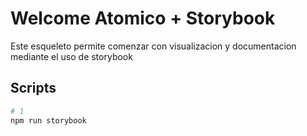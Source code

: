 # Welcome Atomico + Storybook

Este esqueleto permite comenzar con visualizacion y documentacion mediante el uso de storybook

## Scripts

```bash
# 1
npm run storybook
```
